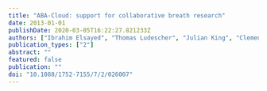 ```yaml
---
title: "ABA-Cloud: support for collaborative breath research"
date: 2013-01-01
publishDate: 2020-03-05T16:22:27.821233Z
authors: ["Ibrahim Elsayed", "Thomas Ludescher", "Julian King", "Clemens Ager", "Michael Trosin", "Uygar Senocak", "Peter Brezany", "Thomas Feilhauer", "Anton Amann"]
publication_types: ["2"]
abstract: ""
featured: false
publication: ""
doi: "10.1088/1752-7155/7/2/026007"
---
```


